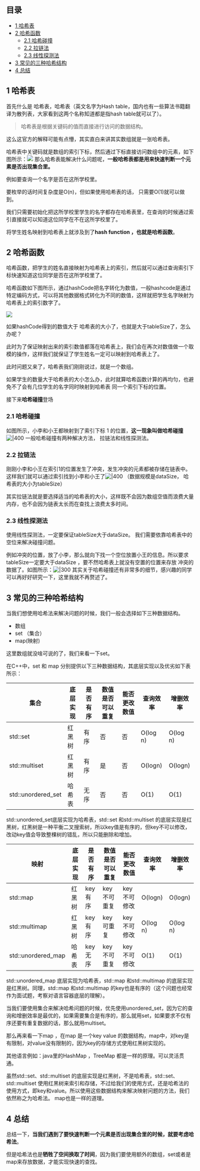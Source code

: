 ## 目录

- [1 哈希表](#1%20%E5%93%88%E5%B8%8C%E8%A1%A8)
- [2 哈希函数](#2%20%E5%93%88%E5%B8%8C%E5%87%BD%E6%95%B0)
	- [2.1 哈希碰撞](#2.1%20%E5%93%88%E5%B8%8C%E7%A2%B0%E6%92%9E)
	- [2.2 拉链法](#2.2%20%E6%8B%89%E9%93%BE%E6%B3%95)
	- [2.3 线性探测法](#2.3%20%E7%BA%BF%E6%80%A7%E6%8E%A2%E6%B5%8B%E6%B3%95)
- [3 常见的三种哈希结构](#3%20%E5%B8%B8%E8%A7%81%E7%9A%84%E4%B8%89%E7%A7%8D%E5%93%88%E5%B8%8C%E7%BB%93%E6%9E%84)
- [4 总结](#4%20%E6%80%BB%E7%BB%93)

## 1 哈希表

首先什么是 哈希表，哈希表（英文名字为Hash table，国内也有一些算法书籍翻译为散列表，大家看到这两个名称知道都是指hash table就可以了）。

> 哈希表是根据关键码的值而直接进行访问的数据结构。

这么这官方的解释可能有点懵，其实直白来讲其实数组就是一张哈希表。

哈希表中关键码就是数组的索引下标，然后通过下标直接访问数组中的元素，如下图所示：![](https://image-for.oss-cn-guangzhou.aliyuncs.com/for-obsidian/Java_Study/2_%E5%AD%A6%E4%B9%A0%E7%AC%94%E8%AE%B0/1_Java%E8%AF%AD%E8%A8%80%E6%A0%B8%E5%BF%83/1_Java%E5%9F%BA%E7%A1%80/1_Java%E5%A4%8D%E4%B9%A0%E7%AC%94%E8%AE%B0/Pasted%20image%2020240324134710.png)
那么哈希表能解决什么问题呢，**一般哈希表都是用来快速判断一个元素是否出现集合里。**

例如要查询一个名字是否在这所学校里。

要枚举的话时间复杂度是O(n)，但如果使用哈希表的话， 只需要O(1)就可以做到。

我们只需要初始化把这所学校里学生的名字都存在哈希表里，在查询的时候通过索引直接就可以知道这位同学在不在这所学校里了。

将学生姓名映射到哈希表上就涉及到了**hash function ，也就是哈希函数**。
## 2 哈希函数

哈希函数，把学生的姓名直接映射为哈希表上的索引，然后就可以通过查询索引下标快速知道这位同学是否在这所学校里了。

哈希函数如下图所示，通过hashCode把名字转化为数值，一般hashcode是通过特定编码方式，可以将其他数据格式转化为不同的数值，这样就把学生名字映射为哈希表上的索引数字了。

![](https://image-for.oss-cn-guangzhou.aliyuncs.com/for-obsidian/Java_Study/2_%E5%AD%A6%E4%B9%A0%E7%AC%94%E8%AE%B0/1_Java%E8%AF%AD%E8%A8%80%E6%A0%B8%E5%BF%83/1_Java%E5%9F%BA%E7%A1%80/1_Java%E5%A4%8D%E4%B9%A0%E7%AC%94%E8%AE%B0/Pasted%20image%2020240324134829.png)

如果hashCode得到的数值大于 哈希表的大小了，也就是大于tableSize了，怎么办呢？

此时为了保证映射出来的索引数值都落在哈希表上，我们会在再次对数值做一个取模的操作，这样我们就保证了学生姓名一定可以映射到哈希表上了。

此时问题又来了，哈希表我们刚刚说过，就是一个数组。

如果学生的数量大于哈希表的大小怎么办，此时就算哈希函数计算的再均匀，也避免不了会有几位学生的名字同时映射到哈希表 同一个索引下标的位置。

接下来**哈希碰撞**登场

### 2.1 哈希碰撞

如图所示，小李和小王都映射到了索引下标 1 的位置，**这一现象叫做哈希碰撞**![|400](https://image-for.oss-cn-guangzhou.aliyuncs.com/for-obsidian/Java_Study/2_%E5%AD%A6%E4%B9%A0%E7%AC%94%E8%AE%B0/1_Java%E8%AF%AD%E8%A8%80%E6%A0%B8%E5%BF%83/1_Java%E5%9F%BA%E7%A1%80/1_Java%E5%A4%8D%E4%B9%A0%E7%AC%94%E8%AE%B0/Pasted%20image%2020240324134914.png)
一般哈希碰撞有两种解决方法， 拉链法和线性探测法。

### 2.2 拉链法

刚刚小李和小王在索引1的位置发生了冲突，发生冲突的元素都被存储在链表中。 这样我们就可以通过索引找到小李和小王了![|400](https://image-for.oss-cn-guangzhou.aliyuncs.com/for-obsidian/Java_Study/2_%E5%AD%A6%E4%B9%A0%E7%AC%94%E8%AE%B0/1_Java%E8%AF%AD%E8%A8%80%E6%A0%B8%E5%BF%83/1_Java%E5%9F%BA%E7%A1%80/1_Java%E5%A4%8D%E4%B9%A0%E7%AC%94%E8%AE%B0/Pasted%20image%2020240324134951.png)
（数据规模是dataSize， 哈希表的大小为tableSize）

其实拉链法就是要选择适当的哈希表的大小，这样既不会因为数组空值而浪费大量内存，也不会因为链表太长而在查找上浪费太多时间。
### 2.3 线性探测法

使用线性探测法，一定要保证tableSize大于dataSize。 我们需要依靠哈希表中的空位来解决碰撞问题。

例如冲突的位置，放了小李，那么就向下找一个空位放置小王的信息。所以要求tableSize一定要大于dataSize ，要不然哈希表上就没有空置的位置来存放 冲突的数据了。如图所示：![|300](https://image-for.oss-cn-guangzhou.aliyuncs.com/for-obsidian/Java_Study/2_%E5%AD%A6%E4%B9%A0%E7%AC%94%E8%AE%B0/1_Java%E8%AF%AD%E8%A8%80%E6%A0%B8%E5%BF%83/1_Java%E5%9F%BA%E7%A1%80/1_Java%E5%A4%8D%E4%B9%A0%E7%AC%94%E8%AE%B0/Pasted%20image%2020240324135041.png)
其实关于哈希碰撞还有非常多的细节，感兴趣的同学可以再好好研究一下，这里我就不再赘述了。
## 3 常见的三种哈希结构

当我们想使用哈希法来解决问题的时候，我们一般会选择如下三种数据结构。

- 数组
- set （集合）
- map(映射)

这里数组就没啥可说的了，我们来看一下set。

在C++中，set 和 map 分别提供以下三种数据结构，其底层实现以及优劣如下表所示：

|集合|底层实现|是否有序|数值是否可以重复|能否更改数值|查询效率|增删效率|
|---|---|---|---|---|---|---|
|std::set|红黑树|有序|否|否|O(log n)|O(log n)|
|std::multiset|红黑树|有序|是|否|O(logn)|O(logn)|
|std::unordered_set|哈希表|无序|否|否|O(1)|O(1)|

std::unordered_set底层实现为哈希表，std::set 和std::multiset 的底层实现是红黑树，红黑树是一种平衡二叉搜索树，所以key值是有序的，但key不可以修改，改动key值会导致整棵树的错乱，所以只能删除和增加。

|映射|底层实现|是否有序|数值是否可以重复|能否更改数值|查询效率|增删效率|
|---|---|---|---|---|---|---|
|std::map|红黑树|key有序|key不可重复|key不可修改|O(logn)|O(logn)|
|std::multimap|红黑树|key有序|key可重复|key不可修改|O(log n)|O(log n)|
|std::unordered_map|哈希表|key无序|key不可重复|key不可修改|O(1)|O(1)|

std::unordered_map 底层实现为哈希表，std::map 和std::multimap 的底层实现是红黑树。同理，std::map 和std::multimap 的key也是有序的（这个问题也经常作为面试题，考察对语言容器底层的理解）。

当我们要使用集合来解决哈希问题的时候，优先使用unordered_set，因为它的查询和增删效率是最优的，如果需要集合是有序的，那么就用set，如果要求不仅有序还要有重复数据的话，那么就用multiset。

那么再来看一下map ，在map 是一个key value 的数据结构，map中，对key是有限制，对value没有限制的，因为key的存储方式使用红黑树实现的。

其他语言例如：java里的HashMap ，TreeMap 都是一样的原理。可以灵活贯通。

虽然std::set、std::multiset 的底层实现是红黑树，不是哈希表，std::set、std::multiset 使用红黑树来索引和存储，不过给我们的使用方式，还是哈希法的使用方式，即key和value。所以使用这些数据结构来解决映射问题的方法，我们依然称之为哈希法。 map也是一样的道理。
## 4 总结

总结一下，**当我们遇到了要快速判断一个元素是否出现集合里的时候，就要考虑哈希法**。

但是哈希法也是**牺牲了空间换取了时间**，因为我们要使用额外的数组，set或者是map来存放数据，才能实现快速的查找。